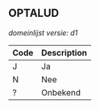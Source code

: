 ## OPTALUD

*domeinlijst versie: d1* 

 |Code |Description	|
|	---	|	---	|
| J | Ja |
| N | Nee |
| ? | Onbekend |
